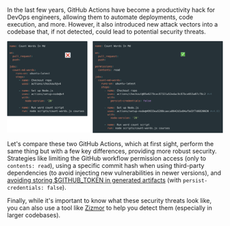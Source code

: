 In the last few years, GitHub Actions have become a productivity hack for DevOps engineers, allowing them to automate deployments, code execution, and more. However, it also introduced new attack vectors into a codebase that, if not detected, could lead to potential security threats.

![2 yml workflows](../imgs/compare.png)

Let's compare these two GitHub Actions, which at first sight, perform the same thing but with a few key differences, providing more robust security. Strategies like limiting the GitHub workflow permission access (only to `contents: read`), using a specific commit hash when using third-party dependencies (to avoid injecting new vulnerabilities in newer versions), and [avoiding storing $GITHUB_TOKEN in generated artifacts](https://unit42.paloaltonetworks.com/github-repo-artifacts-leak-tokens/) (with `persist-credentials: false`).

Finally, while it's important to know what these security threats look like, you can also use a tool like [Zizmor](https://github.com/woodruffw/zizmor) to help you detect them (especially in larger codebases).
